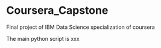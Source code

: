 # Coursera_Capstone
Final project of IBM Data Science specialization of coursera

The main python script is xxx
